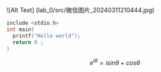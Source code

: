 ![Alt Text] (lab_0/src/微信图片_20240311210444.jpg)

```C
include <stdio.h>
int main(
  printf("Hello world");
  return 0 ;
)
```

$$
e^{i\theta }=isin\theta +cos\theta 
$$
